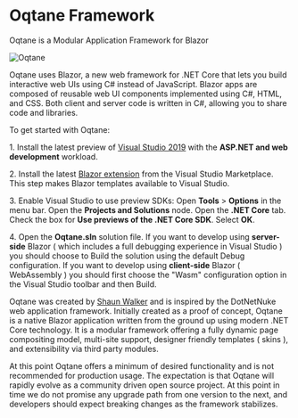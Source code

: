 # Oqtane Framework
Oqtane is a Modular Application Framework for Blazor

![Oqtane](https://github.com/oqtane/framework/blob/master/oqtane.png?raw=true "Oqtane")

Oqtane uses Blazor, a new web framework for .NET Core that lets you build interactive web UIs using C# instead of JavaScript. Blazor apps are composed of reusable web UI components implemented using C#, HTML, and CSS. Both client and server code is written in C#, allowing you to share code and libraries.

To get started with Oqtane:

   1.&nbsp;Install the latest preview of [Visual Studio 2019](https://visualstudio.com/preview) with the **ASP.NET and web development** workload.

   2.&nbsp;Install the latest [Blazor extension](https://go.microsoft.com/fwlink/?linkid=870389) from the Visual Studio Marketplace. This step makes Blazor templates available to Visual Studio.

   3.&nbsp;Enable Visual Studio to use preview SDKs: Open **Tools** > **Options** in the menu bar. Open the **Projects and Solutions** node. Open the **.NET Core** tab. Check the box for **Use previews of the .NET Core SDK**. Select **OK**.

   4.&nbsp;Open the **Oqtane.sln** solution file. If you want to develop using **server-side** Blazor ( which includes a full debugging experience in Visual Studio ) you should choose to Build the solution using the default Debug configuration. If you want to develop using **client-side** Blazor ( WebAssembly ) you should first choose the "Wasm" configuration option in the Visual Studio toolbar and then Build.

Oqtane was created by [Shaun Walker](https://www.linkedin.com/in/shaunbrucewalker/) and is inspired by the DotNetNuke web application framework. Initially created as a proof of concept, Oqtane is a native Blazor application written from the ground up using modern .NET Core technology. It is a modular framework offering a fully dynamic page compositing model, multi-site support, designer friendly templates ( skins ), and extensibility via third party modules.

At this point Oqtane offers a minimum of desired functionality and is not recommended for production usage. The expectation is that Oqtane will rapidly evolve as a community driven open source project. At this point in time we do not promise any upgrade path from one version to the next, and developers should expect breaking changes as the framework stabilizes.
